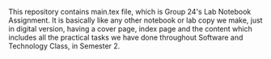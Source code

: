This repository contains main.tex file, which is Group 24's Lab Notebook Assignment. 
It is basically like any other notebook or lab copy we make, just in digital version, having a cover page, index page and the content which includes all the practical tasks we have
done throughout Software and Technology Class, in Semester 2. 
